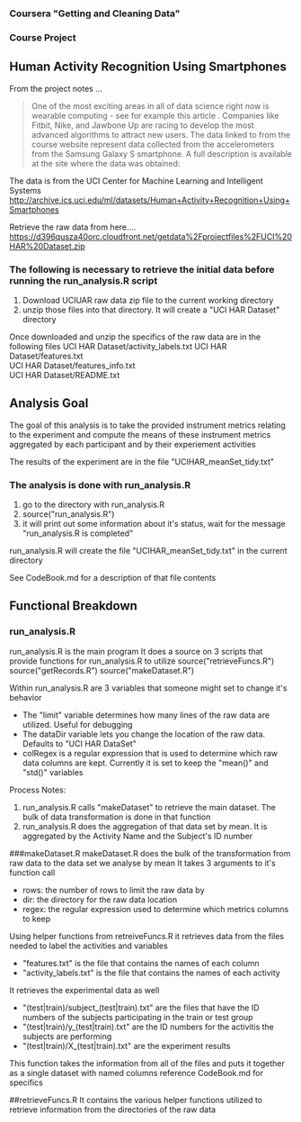 ### Coursera "Getting and Cleaning Data"
### Course Project

## Human Activity Recognition Using Smartphones 
From the project notes ...
> One of the most exciting areas in all of data science right now is wearable
> computing - see for example this article . Companies like Fitbit, Nike, and 
> Jawbone Up are racing to develop the most advanced algorithms to attract new 
> users. The data linked to from the course website represent data collected from 
> the accelerometers from the Samsung Galaxy S smartphone. A full description is 
> available at the site where the data was obtained: 

The data is from the UCI Center for Machine Learning and Intelligent Systems 
http://archive.ics.uci.edu/ml/datasets/Human+Activity+Recognition+Using+Smartphones

Retrieve the raw data from here....
https://d396qusza40orc.cloudfront.net/getdata%2Fprojectfiles%2FUCI%20HAR%20Dataset.zip

### The following is necessary to retrieve the initial data before running the run_analysis.R script
1. Download UCIUAR raw data zip file to the current working directory
2. unzip those files into that directory. It will create a "UCI HAR Dataset" directory

Once downloaded and unzip the specifics of the raw data are in the following files
 UCI HAR Dataset/activity_labels.txt
 UCI HAR Dataset/features.txt  
 UCI HAR Dataset/features_info.txt  
 UCI HAR Dataset/README.txt

## Analysis Goal
The goal of this analysis is to take the provided instrument metrics relating to the experiment
and compute  the means of these instrument metrics aggregated by each participant and by their experiement activities

The results of the experiment are in the file "UCIHAR_meanSet_tidy.txt"

### The analysis is done with run_analysis.R
1. go to the directory with run_analysis.R
2. source("run_analysis.R")
3. it will print out some information about it's status, wait for the message "run_analysis.R is completed"

run_analysis.R will create the file "UCIHAR_meanSet_tidy.txt" in the current directory 

See CodeBook.md for a description of that file contents

## Functional Breakdown

### run_analysis.R 
run_analysis.R is the main program
It does a source on 3 scripts that provide functions for run_analysis.R to utilize
source("retrieveFuncs.R")
source("getRecords.R")
source("makeDataset.R")

Within run_analysis.R are 3 variables that someone might set to change it's behavior
+ The "limit" variable determines how many lines of the raw data are utilized. Useful for debugging
+ The dataDir variable lets you change the location of the raw data. Defaults to "UCI HAR DataSet"
+ colRegex is a regular expression that is used to determine which raw data columns are kept. Currently it is set to keep the "mean()" and "std()" variables

Process Notes:
1. run_analysis.R calls "makeDataset" to retrieve the main dataset. The bulk of data transformation is done in that function
2. run_analysis.R does the aggregation of that data set by mean. It is aggregated by the Activity Name and the Subject's ID number

###makeDataset.R
makeDataset.R does the bulk of the transformation from raw data to the data set we analyse by mean
It takes 3 arguments to it's function call
+ rows: the number of rows to limit the raw data by
+ dir: the directory for the raw data location
+ regex: the regular expression used to determine which metrics columns to keep

Using helper functions from retreiveFuncs.R it  retrieves data from the files needed to label the activities and variables
+ "features.txt" is the file that contains the names of each column
+ "activity_labels.txt" is the file that contains the names of each activity

It retrieves the experimental data as well
+ "(test|train)/subject_(test|train).txt" are the files that have the ID numbers of the subjects participating in the train or test group
+ "(test|train)/y_(test|train).txt" are the ID numbers for the activitis the subjects are performing
+ "(test|train)/X_(test|train).txt" are the experiment results

This function takes the information from all of the files and puts it together as a single dataset with named columns
reference CodeBook.md for specifics

##retrieveFuncs.R
It contains the various helper functions utilized to retrieve information from the directories of the raw data
